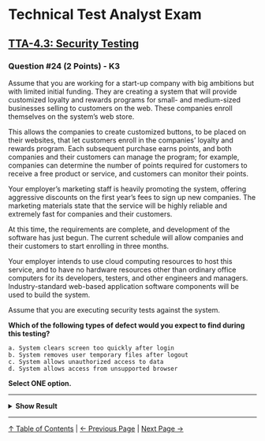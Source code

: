 # Technical Test Analyst Exam

## [TTA-4.3: Security Testing](../../4-quality-characteristics-for-technical-testing/4.3-security-testing.md)

### Question #24 (2 Points) - K3

Assume that you are working for a start-up company with big ambitions but with limited initial funding. They are creating a system that will provide customized loyalty and rewards programs for small- and medium-sized businesses selling to customers on the web. These companies enroll themselves on the system’s web store.

This allows the companies to create customized buttons, to be placed on their websites, that let customers enroll in the companies’ loyalty and rewards program. Each subsequent purchase earns points, and both companies and their customers can manage the program; for example, companies can determine the number of points required for customers to receive a free product or service, and customers can monitor their points.

Your employer’s marketing staff is heavily promoting the system, offering aggressive discounts on the first year’s fees to sign up new companies. The marketing materials state that the service will be highly reliable and extremely fast for companies and their customers.

At this time, the requirements are complete, and development of the software has just begun. The current schedule will allow companies and their customers to start enrolling in three months.

Your employer intends to use cloud computing resources to host this service, and to have no hardware resources other than ordinary office computers for its developers, testers, and other engineers and managers. Industry-standard web-based application software components will be used to build the system.

Assume that you are executing security tests against the system.

**Which of the following types of defect would you expect to find during this testing?**

    a. System clears screen too quickly after login
    b. System removes user temporary files after logout
    c. System allows unauthorized access to data
    d. System allows access from unsupported browser

**Select ONE option.**

---

<details>
<summary><strong>Show Result</strong></summary>

#### Correct Answer: c

    a. Is not correct. This is a usability failure, not a security defect
    b. Is not correct. This is a security feature, not a security defect
    c. Is correct. A typical security defect
    d. Is not correct. If it is a defect at all, is a portability defect

</details>

---

[↑ Table of Contents](../../README.md#table-of-contents) | [← Previous Page](question-23.md) | [Next Page →](question-25.md)
